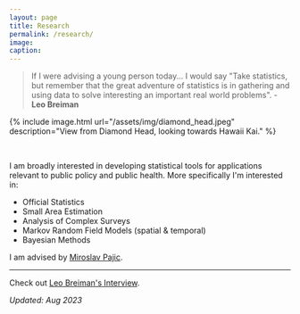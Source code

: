 ```yaml
---
layout: page
title: Research
permalink: /research/
image:
caption:
---
```



> If I were advising a young person today... I would say "Take statistics, but remember that the great adventure of statistics is in gathering and using data to solve interesting an important real world problems".  - **Leo Breiman**

{% include image.html url="/assets/img/diamond_head.jpeg" description="View from Diamond Head, looking towards Hawaii Kai." %}

<br />

I am broadly interested in developing statistical tools for applications relevant to public policy and public health.
More specifically I'm interested in:

* Official Statistics
* Small Area Estimation
* Analysis of Complex Surveys
* Markov Random Field Models (spatial & temporal)
* Bayesian Methods

I am advised by [Miroslav Pajic]([https://zehangli.com](https://scholar.google.com/citations?hl=en&user=Fbn21-8AAAAJ&view_op=list_works&sortby=pubdate)).

***

Check out [Leo Breiman's Interview](https://projecteuclid.org/download/pdf_1/euclid.ss/1009213290).

*Updated: Aug 2023*
